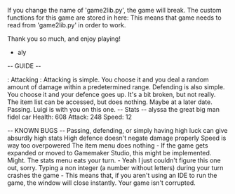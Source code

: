 If you change the name of 'game2lib.py', the game will break.
The custom functions for this game are stored in here:
This means that game needs to read from 'game2lib.py' in order to work.

Thank you so much, and enjoy playing!
 - aly

-- GUIDE --

: Attacking :
Attacking is simple. You choose it and you deal a random amount of damage within a predetermined range.
Defending is also simple. You choose it and your defence goes up. It's a bit broken, but not really.
The item list can be accessed, but does nothing. Maybe at a later date.
Passing. Luigi is with you on this one.
-- Stats --
alyssa the great
big man fidel car
Health: 608
Attack: 248
Speed: 12

-- KNOWN BUGS -- 
Passing, defending, or simply having high luck can give absurdly high stats
High defence doesn't negate damage properly
Speed is way too overpowered
The item menu does nothing
	- If the game gets expanded or moved to Gamemaker Studio, this might be implemented. Might.
The stats menu eats your turn. 
	- Yeah I just couldn't figure this one out, sorry.
Typing a non integer (a number without letters) during your turn crashes the game
	- This means that, if you aren't using an IDE to run the game, the window will close instantly. Your game isn't corrupted.
